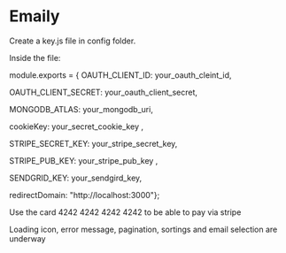 # Emaily
Create a key.js file in config folder.

Inside the file:

module.exports = { OAUTH_CLIENT_ID: your_oauth_cleint_id,

OAUTH_CLIENT_SECRET: your_oauth_client_secret,

MONGODB_ATLAS: your_mongodb_uri, 

cookieKey: your_secret_cookie_key ,

 STRIPE_SECRET_KEY:  your_stripe_secret_key,
 
  STRIPE_PUB_KEY: your_stripe_pub_key ,
  
  SENDGRID_KEY: your_sendgird_key,
  
  redirectDomain: "http://localhost:3000"};
  
Use the card 4242 4242 4242 4242 to be able to pay via stripe


Loading icon, error message, pagination, sortings and email selection are underway
